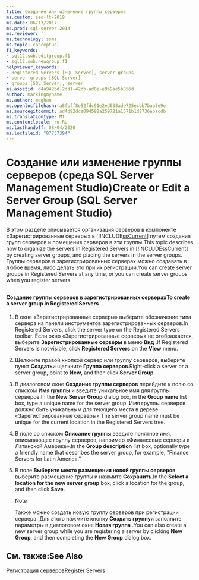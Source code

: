 ```yaml
---
title: Создание или изменение группы серверов
ms.custom: seo-lt-2019
ms.date: 06/13/2017
ms.prod: sql-server-2014
ms.reviewer: ''
ms.technology: ssms
ms.topic: conceptual
f1_keywords:
- sql12.swb.editgroup.f1
- sql12.swb.newgroup.f1
helpviewer_keywords:
- Registered Servers [SQL Server], server groups
- server groups [SQL Server]
- groups [SQL Server], server
ms.assetid: d4a942bd-2dd1-42db-ad0e-e9a9ae5b856d
author: markingmyname
ms.author: maghan
ms.openlocfilehash: a8fbff8e52fdc91e2ed633ade725ecbb7baa5e9e
ms.sourcegitcommit: ad4d92dce894592a259721a1571b1d8736abacdb
ms.translationtype: MT
ms.contentlocale: ru-RU
ms.lasthandoff: 08/04/2020
ms.locfileid: "87737394"
---
```

# <a name="create-or-edit-a-server-group-sql-server-management-studio"></a><span data-ttu-id="9424d-102">Создание или изменение группы серверов (среда SQL Server Management Studio)</span><span class="sxs-lookup"><span data-stu-id="9424d-102">Create or Edit a Server Group (SQL Server Management Studio)</span></span>
  <span data-ttu-id="9424d-103">В этом разделе описывается организация серверов в компоненте «Зарегистрированные серверы» в [!INCLUDE[ssCurrent](../../includes/sscurrent-md.md)] путем создания групп серверов и помещения серверов в эти группы.</span><span class="sxs-lookup"><span data-stu-id="9424d-103">This topic describes how to organize the servers in Registered Servers in [!INCLUDE[ssCurrent](../../includes/sscurrent-md.md)] by creating server groups, and placing the servers in the server groups.</span></span> <span data-ttu-id="9424d-104">Группы серверов в зарегистрированных серверах можно создавать в любое время, либо делать это при их регистрации.</span><span class="sxs-lookup"><span data-stu-id="9424d-104">You can create server groups in Registered Servers at any time, or you can create server groups when you register servers.</span></span>  
  
##  <a name="SSMSProcedure"></a>  
  
#### <a name="to-create-a-server-group-in-registered-servers"></a><span data-ttu-id="9424d-105">Создание группы серверов в зарегистрированных серверах</span><span class="sxs-lookup"><span data-stu-id="9424d-105">To create a server group in Registered Servers</span></span>  
  
1.  <span data-ttu-id="9424d-106">В окне «Зарегистрированные серверы» выберите обозначение типа сервера на панели инструментов зарегистрированных серверов.</span><span class="sxs-lookup"><span data-stu-id="9424d-106">In Registered Servers, click the server type on the Registered Servers toolbar.</span></span> <span data-ttu-id="9424d-107">Если окно «Зарегистрированные серверы» не отображается, выберите **Зарегистрированные серверы** в меню **Вид** .</span><span class="sxs-lookup"><span data-stu-id="9424d-107">If Registered Servers is not visible, click **Registered Servers** on the **View** menu.</span></span>  
  
2.  <span data-ttu-id="9424d-108">Щелкните правой кнопкой сервер или группу серверов, выберите пункт **Создать**и щелкните **Группа серверов**.</span><span class="sxs-lookup"><span data-stu-id="9424d-108">Right-click a server or a server group, point to **New**, and then click **Server Group**.</span></span>  
  
3.  <span data-ttu-id="9424d-109">В диалоговом окне **Создание группы серверов** перейдите к полю со списком **Имя группы** и введите уникальное имя для группы серверов.</span><span class="sxs-lookup"><span data-stu-id="9424d-109">In the **New Server Group** dialog box, in the **Group name** list box, type a unique name for the server group.</span></span> <span data-ttu-id="9424d-110">Имя группы серверов должно быть уникальным для текущего места в дереве «Зарегистрированные серверы».</span><span class="sxs-lookup"><span data-stu-id="9424d-110">The server group name must be unique for the current location in the Registered Servers tree.</span></span>  
  
4.  <span data-ttu-id="9424d-111">В поле со списком **Описание группы** введите понятное имя, описывающее группу серверов, например «Финансовые серверы в Латинской Америке».</span><span class="sxs-lookup"><span data-stu-id="9424d-111">In the **Group description** list box, optionally type a friendly name that describes the server group, for example, "Finance Servers for Latin America."</span></span>  
  
5.  <span data-ttu-id="9424d-112">В поле **Выберите место размещения новой группы серверов** выберите размещение группы и нажмите **Сохранить**.</span><span class="sxs-lookup"><span data-stu-id="9424d-112">In the **Select a location for the new server group** box, click a location for the group, and then click **Save**.</span></span>  
  
    > [!NOTE]  
    >  <span data-ttu-id="9424d-113">Также можно создать новую группу серверов при регистрации сервера. Для этого нажмите кнопку **Создать группу**и заполните параметры в диалоговом окне **Новая группа** .</span><span class="sxs-lookup"><span data-stu-id="9424d-113">You can also create a new server group while you are registering a server by clicking **New Group**, and then completing the **New Group** dialog box.</span></span>  
  
## <a name="see-also"></a><span data-ttu-id="9424d-114">См. также:</span><span class="sxs-lookup"><span data-stu-id="9424d-114">See Also</span></span>  
 [<span data-ttu-id="9424d-115">Регистрация серверов</span><span class="sxs-lookup"><span data-stu-id="9424d-115">Register Servers</span></span>](register-servers.md)  
  
  
